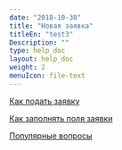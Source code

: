 ```yaml
---
date: "2018-10-30"
title: "Новая заявка"
titleEn: "test3"
Description: ""
type: help_doc
layout: help_doc
weight: 2
menuIcon: file-text
---
```


[Как подать заявку](/new_order/online_order/)

[Как заполнять поля заявки](/new_order/fields/)

[Популярные вопросы](/new_order/questions/)
